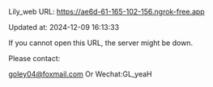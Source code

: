 Lily_web URL: https://ae6d-61-165-102-156.ngrok-free.app

Updated at: 2024-12-09 16:13:33

If you cannot open this URL, the server might be down.

Please contact: 

goley04@foxmail.com Or Wechat:GL_yeaH
